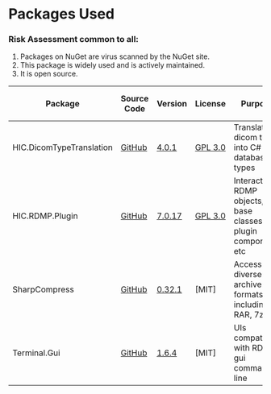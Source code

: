 

# Packages Used

### Risk Assessment common to all:
1. Packages on NuGet are virus scanned by the NuGet site.
2. This package is widely used and is actively maintained.
3. It is open source.

| Package | Source Code | Version | License | Purpose | Additional Risk Assessment |
| ------- | ------------| --------| ------- | ------- | -------------------------- |
| HIC.DicomTypeTranslation | [GitHub](https://github.com/HicServices/DicomTypeTranslation) | [4.0.1](https://www.nuget.org/packages/HIC.DicomTypeTranslation/4.0.1) | [GPL 3.0](https://www.gnu.org/licenses/gpl-3.0.html) | Translate dicom types into C# / database types | |
| HIC.RDMP.Plugin | [GitHub](https://github.com/HicServices/RDMP) | [7.0.17](https://www.nuget.org/packages/HIC.RDMP.Plugin/7.0.17) | [GPL 3.0](https://www.gnu.org/licenses/gpl-3.0.html) | Interact with RDMP objects, base classes for plugin components etc | |
| SharpCompress | [GitHub](https://github.com/adamhathcock/sharpcompress) | [0.32.1](https://www.nuget.org/packages/SharpCompress/0.32.1) | [MIT] | Access diverse archive formats including RAR, 7zip | |
| Terminal.Gui | [GitHub](https://github.com/migueldeicaza/gui.cs) | [1.6.4](https://www.nuget.org/packages/Terminal.Gui/1.6.4) | [MIT] | UIs compatible with RDMP gui command line | |
